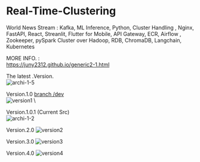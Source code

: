 # Real-Time-Clustering
World News Stream : Kafka, ML Inference, Python, Cluster Handling , Nginx, FastAPI, React, Streanlit, Flutter for Mobile, API Gateway, ECR, Airflow , Zookeeper, pySpark Cluster over Hadoop, RDB, ChromaDB, Langchain, Kubernetes





MORE INFO. : \
https://juny2312.github.io/generic2-1.html 




The latest .Version. \
![archi-1-5](https://github.com/Juny2312/Real-Time-Clustering/assets/121748398/07cccd7e-9e87-4823-a5b4-10de9e8cdfde) 





Version.1.0 
[branch /dev](https://github.com/Juny2312/Real-Time-Clustering/tree/dev) \
![version1](https://github.com/Juny2312/Real-Time-Clustering/assets/121748398/a3ba8a94-a8c1-4b90-bb00-94fbe8fd76ca) \



Version.1.0.1 (Current Src) \
![archi-1-2](https://github.com/Juny2312/Real-Time-Clustering/assets/121748398/1d5c970b-b42d-4420-9992-da58c11b89e6)




Version.2.0
![version2](https://github.com/Juny2312/Real-Time-Clustering/assets/121748398/e181c475-1b2e-412f-859a-6b0ecf997aa3) 




Version.3.0
![version3](https://github.com/Juny2312/Real-Time-Clustering/assets/121748398/9c3ad86a-4c87-47fc-9917-820c5e965d23)




Version.4.0
![version4](https://github.com/Juny2312/Real-Time-Clustering/assets/121748398/03779935-72b0-4b1b-a464-369aa2edbf8b)









